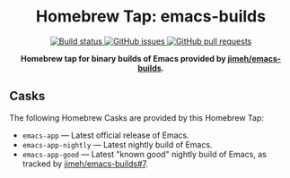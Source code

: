 <h1 align="center">
  Homebrew Tap: emacs-builds
</h1>

<p align="center">
  <a href="https://github.com/jimeh/homebrew-emacs-builds/actions">
    <img alt="Build status" src="https://img.shields.io/github/workflow/status/jimeh/homebrew-emacs-builds/Update%20Casks.svg?style=flat&label=build&logo=github&logoColor=white">
  </a>
  <a href="https://github.com/jimeh/homebrew-emacs-builds/issues">
    <img alt="GitHub issues" src="https://img.shields.io/github/issues-raw/jimeh/homebrew-emacs-builds?style=flat&logo=github">
  </a>
  <a href="https://github.com/jimeh/homebrew-emacs-builds/pulls">
    <img alt="GitHub pull requests" src="https://img.shields.io/github/issues-pr-raw/jimeh/homebrew-emacs-builds?style=flat&logo=github">
  </a>
</p>

<p align="center">
  <strong>
    Homebrew tap for binary builds of Emacs provided by
    <a href="https://github.com/jimeh/emacs-builds">jimeh/emacs-builds</a>.
  </strong>
</p>

## Casks

The following Homebrew Casks are provided by this Homebrew Tap:

- `emacs-app` — Latest official release of Emacs.
- `emacs-app-nightly` — Latest nightly build of Emacs.
- `emacs-app-good` — Latest "known good" nightly build of Emacs, as tracked by
  [jimeh/emacs-builds#7](https://github.com/jimeh/emacs-builds/issues/7).

[emacs-builds]: https://github.com/jimeh/emacs-builds
